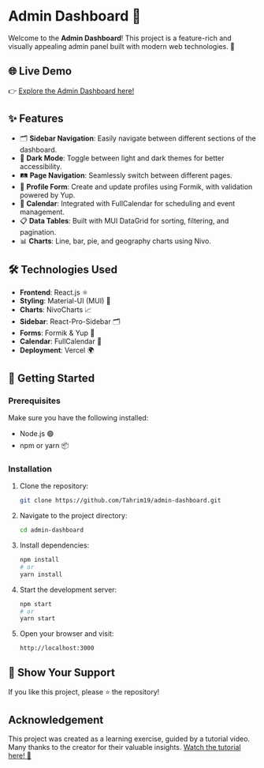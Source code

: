 # Admin Dashboard 🚀

Welcome to the **Admin Dashboard**! This project is a feature-rich and visually appealing admin panel built with modern web technologies. 🌟

## 🌐 Live Demo

👉 [Explore the Admin Dashboard here!](https://admin-dashboard-mu-red-29.vercel.app/)

## ✨ Features

- 🗂️ **Sidebar Navigation**: Easily navigate between different sections of the dashboard.
- 🌙 **Dark Mode**: Toggle between light and dark themes for better accessibility.
- 🛤️ **Page Navigation**: Seamlessly switch between different pages.
- 📝 **Profile Form**: Create and update profiles using Formik, with validation powered by Yup.
- 📅 **Calendar**: Integrated with FullCalendar for scheduling and event management.
- 📋 **Data Tables**: Built with MUI DataGrid for sorting, filtering, and pagination.
- 📊 **Charts**: Line, bar, pie, and geography charts using Nivo.


## 🛠️ Technologies Used

- **Frontend**: React.js ⚛️
- **Styling**: Material-UI (MUI) 🎨
- **Charts**: NivoCharts 📈
- **Sidebar**: React-Pro-Sidebar 🗂️
- **Forms**: Formik & Yup 📝
- **Calendar**: FullCalendar 📅
- **Deployment**: Vercel 🌍


## 🚀 Getting Started

### Prerequisites

Make sure you have the following installed:

- Node.js 🟢
- npm or yarn 📦

### Installation

1. Clone the repository:
   ```bash
   git clone https://github.com/Tahrim19/admin-dashboard.git
   ```

2. Navigate to the project directory:
   ```bash
   cd admin-dashboard
   ```

3. Install dependencies:
   ```bash
   npm install
   # or
   yarn install
   ```

4. Start the development server:
   ```bash
   npm start
   # or
   yarn start
   ```

5. Open your browser and visit:
   ```
   http://localhost:3000
   ```

## 🌟 Show Your Support

If you like this project, please ⭐ the repository!

## Acknowledgement
This project was created as a learning exercise, guided by a tutorial video. Many thanks to the creator for their valuable insights.
[Watch the tutorial here! 🎥](https://www.youtube.com/watch?v=wYpCWwD1oz0&t=3s)
